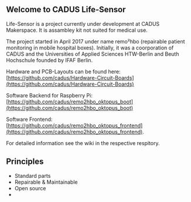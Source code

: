 ## Welcome to CADUS Life-Sensor

Life-Sensor is a project currently under development at CADUS Makerspace. It is assambley kit not suited for medical use.

The project started in April 2017 under name remo²hbo (repairable patient monitoring in mobile hospital boxes). Initially, it was a coorporation of CADUS and the Universities of Applied Sciences HTW-Berlin and Beuth Hochschule founded by IFAF Berlin.


Hardware and PCB-Layouts can be found here:  
[https://github.com/cadus/Hardware-Circuit-Boards](https://github.com/cadus/Hardware-Circuit-Boards)

Software Backend for Raspberry Pi:  
[https://github.com/cadus/remo2hbo_oktopus_boot](https://github.com/cadus/remo2hbo_oktopus_boot)

Software Frontend:  
[https://github.com/cadus/remo2hbo_oktopus_frontend](https://github.com/cadus/remo2hbo_oktopus_frontend).

For detailed information see the wiki in the respective respitory.

## Principles  

* Standard parts  
* Repairable & Maintainable
* Open source
* 
